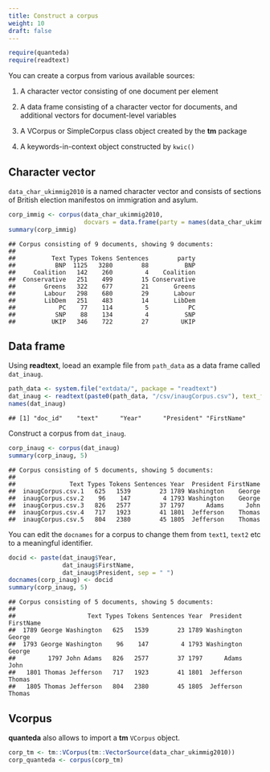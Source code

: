 ```yaml
---
title: Construct a corpus
weight: 10
draft: false
---
```



```r
require(quanteda)
require(readtext)
```

You can create a corpus from various available sources:

1. A character vector consisting of one document per element

2. A data frame consisting of a character vector for documents, and additional vectors for document-level variables

3. A VCorpus or SimpleCorpus class object created by the **tm** package 

4. A keywords-in-context object constructed by `kwic()`


## Character vector

`data_char_ukimmig2010` is a named character vector and consists of sections of British election manifestos on immigration and asylum.


```r
corp_immig <- corpus(data_char_ukimmig2010, 
                     docvars = data.frame(party = names(data_char_ukimmig2010)))
summary(corp_immig)
```

```
## Corpus consisting of 9 documents, showing 9 documents:
## 
##          Text Types Tokens Sentences        party
##           BNP  1125   3280        88          BNP
##     Coalition   142    260         4    Coalition
##  Conservative   251    499        15 Conservative
##        Greens   322    677        21       Greens
##        Labour   298    680        29       Labour
##        LibDem   251    483        14       LibDem
##            PC    77    114         5           PC
##           SNP    88    134         4          SNP
##          UKIP   346    722        27         UKIP
```


## Data frame

Using **readtext**, loead an example file from `path_data` as a data frame called `dat_inaug`.


```r
path_data <- system.file("extdata/", package = "readtext")
dat_inaug <- readtext(paste0(path_data, "/csv/inaugCorpus.csv"), text_field = "texts")
names(dat_inaug)
```

```
## [1] "doc_id"    "text"      "Year"      "President" "FirstName"
```

Construct a corpus from `dat_inaug`.


```r
corp_inaug <- corpus(dat_inaug)
summary(corp_inaug, 5)
```

```
## Corpus consisting of 5 documents, showing 5 documents:
## 
##               Text Types Tokens Sentences Year  President FirstName
##  inaugCorpus.csv.1   625   1539        23 1789 Washington    George
##  inaugCorpus.csv.2    96    147         4 1793 Washington    George
##  inaugCorpus.csv.3   826   2577        37 1797      Adams      John
##  inaugCorpus.csv.4   717   1923        41 1801  Jefferson    Thomas
##  inaugCorpus.csv.5   804   2380        45 1805  Jefferson    Thomas
```

You can edit the `docnames` for a corpus to change them from `text1`, `text2` etc to a meaningful identifier. 


```r
docid <- paste(dat_inaug$Year, 
               dat_inaug$FirstName, 
               dat_inaug$President, sep = " ")
docnames(corp_inaug) <- docid
summary(corp_inaug, 5)
```

```
## Corpus consisting of 5 documents, showing 5 documents:
## 
##                    Text Types Tokens Sentences Year  President FirstName
##  1789 George Washington   625   1539        23 1789 Washington    George
##  1793 George Washington    96    147         4 1793 Washington    George
##         1797 John Adams   826   2577        37 1797      Adams      John
##   1801 Thomas Jefferson   717   1923        41 1801  Jefferson    Thomas
##   1805 Thomas Jefferson   804   2380        45 1805  Jefferson    Thomas
```

## Vcorpus

**quanteda** also allows to import a **tm** `VCorpus` object.


```r
corp_tm <- tm::VCorpus(tm::VectorSource(data_char_ukimmig2010))
corp_quanteda <- corpus(corp_tm)
```
